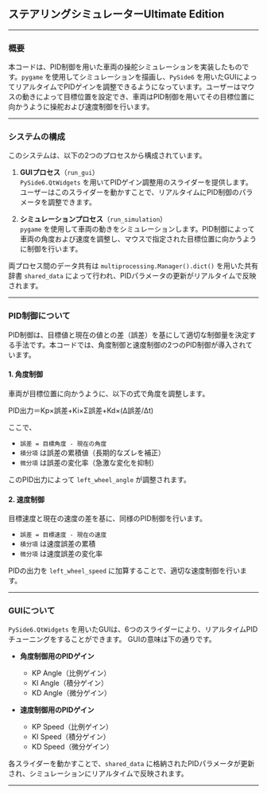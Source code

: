 ## ステアリングシミュレーターUltimate Edition

---

### **概要**
本コードは、PID制御を用いた車両の操舵シミュレーションを実装したものです。`pygame` を使用してシミュレーションを描画し、`PySide6` を用いたGUIによってリアルタイムでPIDゲインを調整できるようになっています。ユーザーはマウスの動きによって目標位置を設定でき、車両はPID制御を用いてその目標位置に向かうように操舵および速度制御を行います。

---

### **システムの構成**
このシステムは、以下の2つのプロセスから構成されています。

1. **GUIプロセス**（`run_gui`）  
   `PySide6.QtWidgets` を用いてPIDゲイン調整用のスライダーを提供します。ユーザーはこのスライダーを動かすことで、リアルタイムにPID制御のパラメータを調整できます。

2. **シミュレーションプロセス**（`run_simulation`）  
   `pygame` を使用して車両の動きをシミュレーションします。PID制御によって車両の角度および速度を調整し、マウスで指定された目標位置に向かうように制御を行います。

両プロセス間のデータ共有は `multiprocessing.Manager().dict()` を用いた共有辞書 `shared_data` によって行われ、PIDパラメータの更新がリアルタイムで反映されます。

---

### **PID制御について**
PID制御は、目標値と現在の値との差（誤差）を基にして適切な制御量を決定する手法です。本コードでは、角度制御と速度制御の2つのPID制御が導入されています。

#### **1. 角度制御**
車両が目標位置に向かうように、以下の式で角度を調整します。

PID出力＝Kp×誤差+Ki×Σ誤差+Kd×(Δ誤差/Δt)

ここで、  
- `誤差 = 目標角度 - 現在の角度`
- `積分項` は誤差の累積値（長期的なズレを補正）
- `微分項` は誤差の変化率（急激な変化を抑制）

このPID出力によって `left_wheel_angle` が調整されます。

#### **2. 速度制御**
目標速度と現在の速度の差を基に、同様のPID制御を行います。

- `誤差 = 目標速度 - 現在の速度`
- `積分項` は速度誤差の累積
- `微分項` は速度誤差の変化率

PIDの出力を `left_wheel_speed` に加算することで、適切な速度制御を行います。

---

### **GUIについて**
`PySide6.QtWidgets` を用いたGUIは、6つのスライダーにより、リアルタイムPIDチューニングをすることができます。
GUIの意味は下の通りです。

- **角度制御用のPIDゲイン**
  - KP Angle（比例ゲイン）
  - KI Angle（積分ゲイン）
  - KD Angle（微分ゲイン）

- **速度制御用のPIDゲイン**
  - KP Speed（比例ゲイン）
  - KI Speed（積分ゲイン）
  - KD Speed（微分ゲイン）

各スライダーを動かすことで、`shared_data` に格納されたPIDパラメータが更新され、シミュレーションにリアルタイムで反映されます。

---
